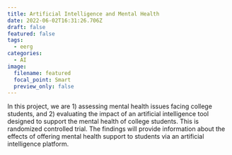 ```yaml
---
title: Artificial Intelligence and Mental Health
date: 2022-06-02T16:31:26.706Z
draft: false
featured: false
tags:
  - eerg
categories:
  - AI
image:
  filename: featured
  focal_point: Smart
  preview_only: false
---
```

In this project, we are 1) assessing mental health issues facing college students, and 2) evaluating the impact of an artificial intelligence tool designed to support the mental health of college students. This is randomized controlled trial. The findings will provide information about the effects of offering mental health support to students via an artificial intelligence platform.